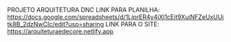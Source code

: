 PROJETO ARQUITETURA DNC
LINK PARA PLANILHA: https://docs.google.com/spreadsheets/d/1LjprER4y4jXl1cEjt9XuiNFZeUxUUitk8B_2dzNwCIc/edit?usp=sharing
LINK PARA O SITE: https://arquiteturaedecore.netlify.app
